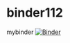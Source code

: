 # binder112
mybinder
[![Binder](https://mybinder.org/badge_logo.svg)](https://mybinder.org/v2/gh/Asteroth2018/binder112.git/main)
